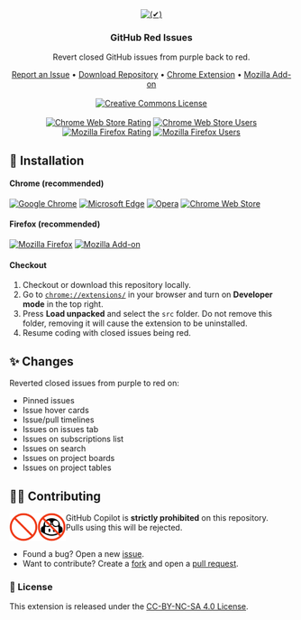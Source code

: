 <div align="center">
    <a href="https://github.com/KatsuteDev/GitHub-Red-Issues#readme">
        <img src="https://raw.githubusercontent.com/KatsuteDev/GitHub-Red-Issues/main/assets/icon.png" width=100 alt="(✔)">
    </a>
    <h3>GitHub Red Issues</h3>
    <p>Revert closed GitHub issues from purple back to red.</p>
    <div>
        <a href="https://github.com/KatsuteDev/GitHub-Red-Issues/issues">Report an Issue</a>
        •
        <a href="https://github.com/KatsuteDev/GitHub-Red-Issues/archive/refs/heads/main.zip">Download Repository</a>
        •
        <a href="https://chrome.google.com/webstore/detail/github-red-issues/kjbbjibfgnnfdeabgmbieapkhpojikpc">Chrome Extension</a>
        •
        <a href="https://addons.mozilla.org/firefox/addon/github-red-issues">Mozilla Add-on</a>
    <br><br>
        <a href="http://creativecommons.org/licenses/by-nc-sa/4.0/"><img src="https://i.creativecommons.org/l/by-nc-sa/4.0/88x31.png" alt="Creative Commons License"></a>
    <br><br>
        <a href="https://chrome.google.com/webstore/detail/github-red-issues/kjbbjibfgnnfdeabgmbieapkhpojikpc"><img src="https://img.shields.io/chrome-web-store/stars/kjbbjibfgnnfdeabgmbieapkhpojikpc?label=Chrome&style=flat-square&color=blue" alt="Chrome Web Store Rating"></a>
        <a href="https://chrome.google.com/webstore/detail/github-red-issues/kjbbjibfgnnfdeabgmbieapkhpojikpc"><img src="https://img.shields.io/chrome-web-store/users/kjbbjibfgnnfdeabgmbieapkhpojikpc?label=Chrome&style=flat-square&color=blue" alt="Chrome Web Store Users"></a>
        <a href="https://addons.mozilla.org/firefox/addon/github-red-issues"><img src="https://img.shields.io/amo/stars/github-red-issues?label=Firefox&style=flat-square&color=blue" alt="Mozilla Firefox Rating"></a>
        <a href="https://addons.mozilla.org/firefox/addon/github-red-issues"><img src="https://img.shields.io/amo/users/github-red-issues?label=Firefox&style=flat-square&color=blue" alt="Mozilla Firefox Users"></a>
    </div>
</div>

## 📃 Installation

#### Chrome (recommended)

<a href="https://chrome.google.com/webstore/detail/github-red-issues/kjbbjibfgnnfdeabgmbieapkhpojikpc"><img src="https://raw.githubusercontent.com/KatsuteDev/GitHub-Red-Issues/main/assets/chrome.svg" width="48" alt="Google Chrome"></a>
<a href="https://chrome.google.com/webstore/detail/github-red-issues/kjbbjibfgnnfdeabgmbieapkhpojikpc"><img src="https://raw.githubusercontent.com/KatsuteDev/GitHub-Red-Issues/main/assets/edge.svg" width="48" alt="Microsoft Edge"></a>
<a href="https://chrome.google.com/webstore/detail/github-red-issues/kjbbjibfgnnfdeabgmbieapkhpojikpc"><img src="https://raw.githubusercontent.com/KatsuteDev/GitHub-Red-Issues/main/assets/opera.svg" width="48" alt="Opera"></a>
[![Chrome Web Store](https://img.shields.io/chrome-web-store/v/kjbbjibfgnnfdeabgmbieapkhpojikpc?label=%20&style=flat-square)](https://chrome.google.com/webstore/detail/github-red-issues/kjbbjibfgnnfdeabgmbieapkhpojikpc)

#### Firefox (recommended)

<a href="https://addons.mozilla.org/firefox/addon/github-red-issues"><img src="https://raw.githubusercontent.com/KatsuteDev/GitHub-Red-Issues/main/assets/firefox.svg" width="48" alt="Mozilla Firefox"></a>
[![Mozilla Add-on](https://img.shields.io/amo/v/github-red-issues?label=%20&style=flat-square)](https://addons.mozilla.org/firefox/addon/github-red-issues)

#### Checkout

 1. Checkout or download this repository locally.
 2. Go to [`chrome://extensions/`](chrome://extensions/) in your browser and turn on **Developer mode** in the top right.
 3. Press **Load unpacked** and select the `src` folder. Do not remove this folder, removing it will cause the extension to be uninstalled.
 4. Resume coding with closed issues being red.

## ✨ Changes

Reverted closed issues from purple to red on:

 - Pinned issues
 - Issue hover cards
 - Issue/pull timelines
 - Issues on issues tab
 - Issues on subscriptions list
 - Issues on search
 - Issues on project boards
 - Issues on project tables

## 👨‍💻 Contributing

<!-- GitHub Copilot Disclaimer -->
<table>
    <img alt="GitHub Copilot" align="left" src="https://raw.githubusercontent.com/KatsuteDev/.github/main/profile/copilot-dark.png#gh-dark-mode-only" width="50">
    <img alt="GitHub Copilot" align="left" src="https://raw.githubusercontent.com/KatsuteDev/.github/main/profile/copilot-light.png#gh-light-mode-only" width="50">
    <p>GitHub Copilot is <b>strictly prohibited</b> on this repository.<br>Pulls using this will be rejected.</p>
</table>
<!-- GitHub Copilot Disclaimer -->

 - Found a bug? Open a new [issue](https://github.com/KatsuteDev/GitHub-Red-Issues/issues).
 - Want to contribute? Create a [fork](https://github.com/KatsuteDev/GitHub-Red-Issues/fork) and open a [pull request](https://github.com/KatsuteDev/GitHub-Red-Issues/pulls).

### 💼 License

This extension is released under the [CC-BY-NC-SA 4.0 License](https://github.com/KatsuteDev/GitHub-Red-Issues/blob/main/LICENSE).
